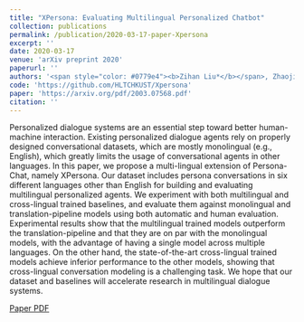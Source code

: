 ```yaml
---
title: "XPersona: Evaluating Multilingual Personalized Chatbot"
collection: publications
permalink: /publication/2020-03-17-paper-Xpersona
excerpt: ''
date: 2020-03-17
venue: 'arXiv preprint 2020'
paperurl: ''
authors: '<span style="color: #0779e4"><b>Zihan Liu*</b></span>, Zhaojiang Lin*, Genta Indra Winata*, Samuel Cahyawijaya*, Andrea Madotto*, Yejin Bang, Etsuko Ishii, Pascale Fung'
code: 'https://github.com/HLTCHKUST/Xpersona'
paper: 'https://arxiv.org/pdf/2003.07568.pdf'
citation: ''
---
```

Personalized dialogue systems are an essential step toward better human-machine interaction. Existing personalized dialogue agents rely on properly designed conversational datasets, which are mostly monolingual (e.g., English), which greatly limits the usage of conversational agents in other languages. In this paper, we propose a multi-lingual extension of Persona-Chat, namely XPersona. Our dataset includes persona conversations in six different languages other than English for building and evaluating multilingual personalized agents. We experiment with both multilingual and cross-lingual trained baselines, and evaluate them against monolingual and translation-pipeline models using both automatic and human evaluation. Experimental results show that the multilingual trained models outperform the translation-pipeline and that they are on par with the monolingual models, with the advantage of having a single model across multiple languages. On the other hand, the state-of-the-art cross-lingual trained models achieve inferior performance to the other models, showing that cross-lingual conversation modeling is a challenging task. We hope that our dataset and baselines will accelerate research in multilingual dialogue systems.

[Paper PDF](https://arxiv.org/pdf/2003.07568.pdf)
